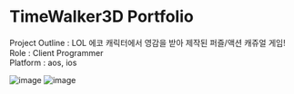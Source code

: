 # TimeWalker3D Portfolio
Project Outline : LOL 에코 캐릭터에서 영감을 받아 제작된 퍼즐/액션 캐쥬얼 게임!<br>
Role : Client Programmer<br>
Platform : aos, ios<br>

![image](https://user-images.githubusercontent.com/83854046/236229372-48b73dff-1115-4ffd-a02e-9be309627451.png)
![image](https://user-images.githubusercontent.com/83854046/236229841-eb54681c-d722-4121-818b-5eb11c6cf3fd.png)
